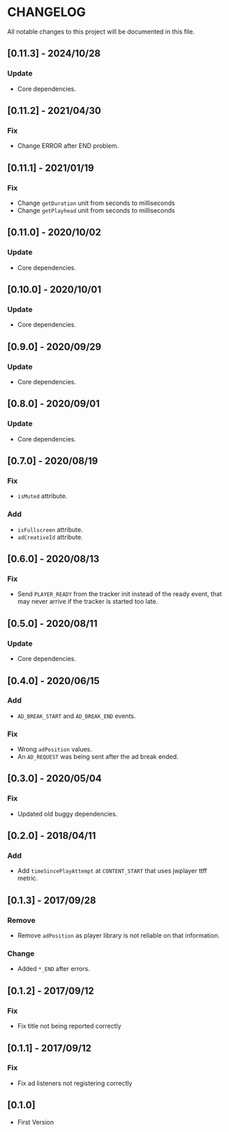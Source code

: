 # CHANGELOG
All notable changes to this project will be documented in this file.

## [0.11.3] - 2024/10/28
### Update
- Core dependencies.

## [0.11.2] - 2021/04/30
### Fix
- Change ERROR after END problem.

## [0.11.1] - 2021/01/19
### Fix
- Change `getDuration` unit from seconds to milliseconds
- Change `getPlayhead` unit from seconds to milliseconds

## [0.11.0] - 2020/10/02
### Update
- Core dependencies.

## [0.10.0] - 2020/10/01
### Update
- Core dependencies.

## [0.9.0] - 2020/09/29
### Update
- Core dependencies.

## [0.8.0] - 2020/09/01
### Update
- Core dependencies.

## [0.7.0] - 2020/08/19
### Fix
- `isMuted` attribute.

### Add
- `isFullscreen` attribute.
- `adCreativeId` attribute.

## [0.6.0] - 2020/08/13
### Fix
- Send `PLAYER_READY` from the tracker init instead of the ready event, that may never arrive if the tracker is started too late.

## [0.5.0] - 2020/08/11
### Update
- Core dependencies.

## [0.4.0] - 2020/06/15
### Add
- `AD_BREAK_START` and `AD_BREAK_END` events.

### Fix
- Wrong `adPosition` values.
- An `AD_REQUEST` was being sent after the ad break ended.

## [0.3.0] - 2020/05/04
### Fix
- Updated old buggy dependencies.

## [0.2.0] - 2018/04/11
### Add
- Add `timeSincePlayAttempt` at `CONTENT_START` that uses jwplayer ttff metric.


## [0.1.3] - 2017/09/28
### Remove
- Remove `adPosition` as player library is not reliable on that information.

### Change
- Added `*_END` after errors.

## [0.1.2] - 2017/09/12
### Fix
- Fix title not being reported correctly

## [0.1.1] - 2017/09/12
### Fix
- Fix ad listeners not registering correctly

## [0.1.0] 
- First Version
